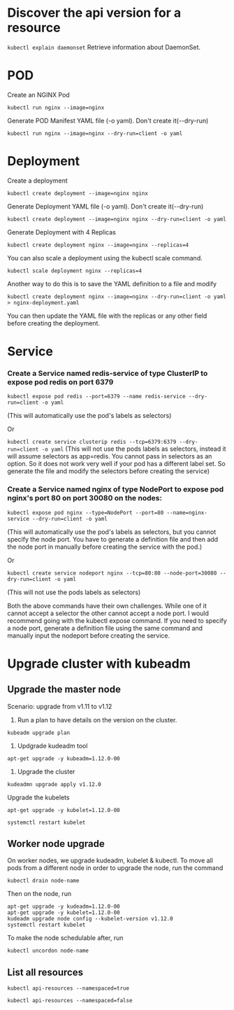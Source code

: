 # Discover the api version for a resource

`kubectl explain daemonset`
Retrieve information about DaemonSet.

# POD

Create an NGINX Pod

`kubectl run nginx --image=nginx`

Generate POD Manifest YAML file (-o yaml). Don't create it(--dry-run)

`kubectl run nginx --image=nginx --dry-run=client -o yaml`

# Deployment

Create a deployment

`kubectl create deployment --image=nginx nginx`

Generate Deployment YAML file (-o yaml). Don't create it(--dry-run)

`kubectl create deployment --image=nginx nginx --dry-run=client -o yaml`

Generate Deployment with 4 Replicas

`kubectl create deployment nginx --image=nginx --replicas=4`

You can also scale a deployment using the kubectl scale command.

`kubectl scale deployment nginx --replicas=4`

Another way to do this is to save the YAML definition to a file and modify

`kubectl create deployment nginx --image=nginx --dry-run=client -o yaml > nginx-deployment.yaml`

You can then update the YAML file with the replicas or any other field before creating the deployment.

# Service

### Create a Service named redis-service of type ClusterIP to expose pod redis on port 6379

`kubectl expose pod redis --port=6379 --name redis-service --dry-run=client -o yaml`

(This will automatically use the pod's labels as selectors)

Or

`kubectl create service clusterip redis --tcp=6379:6379 --dry-run=client -o yaml` (This will not use the pods labels as selectors, instead it will assume selectors as app=redis. You cannot pass in selectors as an option. So it does not work very well if your pod has a different label set. So generate the file and modify the selectors before creating the service)

### Create a Service named nginx of type NodePort to expose pod nginx's port 80 on port 30080 on the nodes:

`kubectl expose pod nginx --type=NodePort --port=80 --name=nginx-service --dry-run=client -o yaml`

(This will automatically use the pod's labels as selectors, but you cannot specify the node port. You have to generate a definition file and then add the node port in manually before creating the service with the pod.)

Or

`kubectl create service nodeport nginx --tcp=80:80 --node-port=30080 --dry-run=client -o yaml`

(This will not use the pods labels as selectors)

Both the above commands have their own challenges. While one of it cannot accept a selector the other cannot accept a node port. I would recommend going with the kubectl expose command. If you need to specify a node port, generate a definition file using the same command and manually input the nodeport before creating the service.

# Upgrade cluster with kubeadm

## Upgrade the master node

Scenario: upgrade from v1.11 to v1.12

1. Run a plan to have details on the version on the cluster.

```
kubeadm upgrade plan
```

1. Updgrade kudeadm tool

```
apt-get upgrade -y kubeadm=1.12.0-00
```

1. Upgrade the cluster

```
kudeadmn upgrade apply v1.12.0
```

Upgrade the kubelets

```
apt-get upgrade -y kubelet=1.12.0-00

systemctl restart kubelet
```

## Worker node upgrade

On worker nodes, we upgrade kudeadm, kubelet & kubectl.
To move all pods from a different node in order to upgrade the node, run the command

```
kubectl drain node-name
```

Then on the node, run

```
apt-get upgrade -y kudeadm=1.12.0-00
apt-get upgrade -y kubelet=1.12.0-00
kudeadm upgrade node config --kubelet-version v1.12.0
systemctl restart kubelet
```

To make the node schedulable after, run

```
kubectl uncordon node-name
```

## List all resources

```
kubectl api-resources --namespaced=true

kubectl api-resources --namespaced=false
```
